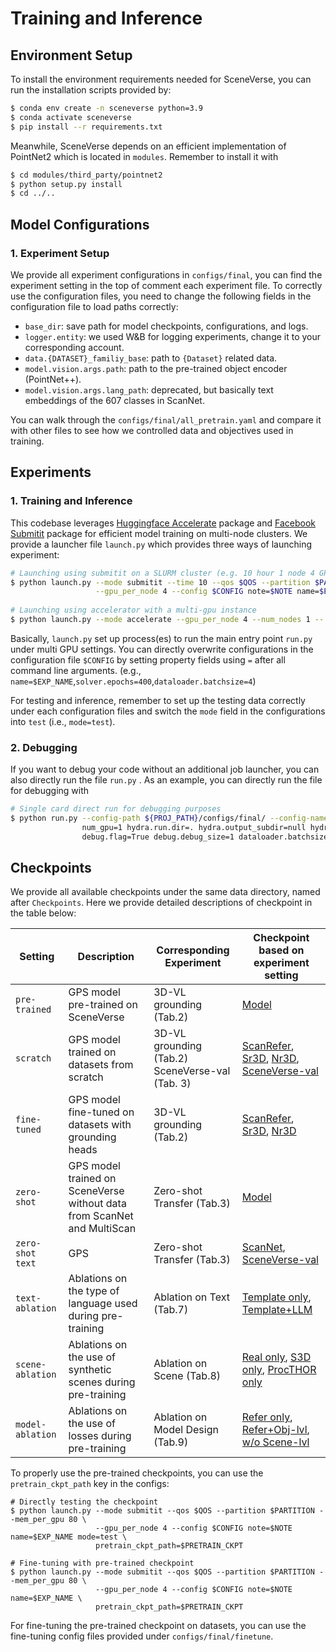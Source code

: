 # Training and Inference

## Environment Setup
To install the environment requirements needed for SceneVerse, you can run the installation scripts provided by:
```bash
$ conda env create -n sceneverse python=3.9
$ conda activate sceneverse
$ pip install --r requirements.txt
```
Meanwhile, SceneVerse depends on an efficient implementation of PointNet2  which is located in ```modules```. Remember to install it with
```bash
$ cd modules/third_party/pointnet2
$ python setup.py install
$ cd ../..
```

## Model Configurations
### 1. Experiment Setup
We provide all experiment configurations in ```configs/final```, you can find the experiment setting in the top of comment
each experiment file. To correctly use the configuration files, you need to change the following fields in the configuration
file to load paths correctly: 
- ```base_dir```: save path for model checkpoints, configurations, and logs.
- ```logger.entity```: we used W&B for logging experiments, change it to your corresponding account.
- ```data.{DATASET}_familiy_base```: path to ```{Dataset}``` related data.
- ```model.vision.args.path```: path to the pre-trained object encoder (PointNet++).
- ```model.vision.args.lang_path```: deprecated, but basically text embeddings of the 607 classes in ScanNet.

You can walk through the ```configs/final/all_pretrain.yaml``` and compare it with other files to see how we controlled
data and objectives used in training.

## Experiments
### 1. Training and Inference
This codebase leverages [Huggingface Accelerate](https://huggingface.co/docs/accelerate/index) package and 
[Facebook Submitit](https://github.com/facebookincubator/submitit) package for efficient model training on multi-node clusters.
We provide a launcher file ```launch.py``` which provides three ways of launching experiment:
```bash
# Launching using submitit on a SLURM cluster (e.g. 10 hour 1 node 4 GPU experiment with config file $CONFIG)
$ python launch.py --mode submitit --time 10 --qos $QOS --partition $PARTITION --mem_per_gpu 80 \
                   --gpu_per_node 4 --config $CONFIG note=$NOTE name=$EXP_NAME
                   
# Launching using accelerator with a multi-gpu instance
$ python launch.py --mode accelerate --gpu_per_node 4 --num_nodes 1 -- config $CONFIG note=$NOTE name=$EXP_NAME 
```
Basically, ```launch.py``` set up process(es) to run the main entry point ```run.py``` under multi GPU settings. You can
directly overwrite configurations in the configuration file ```$CONFIG``` by setting property fields using ```=``` after
all command line arguments. (e.g., ```name=$EXP_NAME```,```solver.epochs=400```,```dataloader.batchsize=4```)

For testing and inference, remember to set up the testing data correctly under each configuration files and switch the
```mode``` field in the configurations into ```test``` (i.e., ```mode=test```).

### 2. Debugging
If you want to debug your code without an additional job launcher, you can also directly run the file ```run.py``` . 
As an example, you can directly run the file for debugging with
```bash
# Single card direct run for debugging purposes
$ python run.py --config-path ${PROJ_PATH}/configs/final/ --config-name ${EXP_CONFIG_NAME}.yaml \
                num_gpu=1 hydra.run.dir=. hydra.output_subdir=null hydra/job_logging=disabled hydra/hydra_logging=disabled \
                debug.flag=True debug.debug_size=1 dataloader.batchsize=2 debug.hard_debug=True name=Debug_test
```

## Checkpoints
We provide all available checkpoints under the same data directory, named after ```Checkpoints```. Here we provide detailed
descriptions of checkpoint in the table below:

| Setting              | Description                                                             | Corresponding Experiment                            | Checkpoint based on experiment setting                                                                                                                                                                                                                                                                           |
|----------------------|-------------------------------------------------------------------------|-----------------------------------------------------|------------------------------------------------------------------------------------------------------------------------------------------------------------------------------------------------------------------------------------------------------------------------------------------------------------------|
| ```pre-trained```    | GPS model pre-trained on SceneVerse                                     | 3D-VL grounding (Tab.2)                             | [Model](https://drive.google.com/drive/folders/1FDjVaYZxHdMJgxB8stSHfI34Q7crItJc?usp=sharing)                                                                                                                                                                                                                                                                                                        |
| ```scratch```        | GPS model trained on datasets from scratch                              | 3D-VL grounding (Tab.2)<br/>SceneVerse-val (Tab. 3) | [ScanRefer](https://drive.google.com/drive/folders/1d7sGm_D7kyj6Fmo0f8b6DPrhWYUCtWVq?usp=sharing), [Sr3D](https://drive.google.com/drive/folders/1bKGgXot8Sc6BB2MWAfW_OGdu0iq0RWZt?usp=sharing), [Nr3D](https://drive.google.com/drive/folders/14K-UaIeg0GHWFoaonIFHTHZZbDotukzV?usp=sharing), [SceneVerse-val](https://drive.google.com/drive/folders/1CeWwLIPEuK0b35I_gbiwu_OiaUEE42jD?usp=drive_link)                                                                                                                                                                                                                                                            |
| ```fine-tuned```     | GPS model fine-tuned on datasets with grounding heads                   | 3D-VL grounding (Tab.2)                             | [ScanRefer](https://drive.google.com/drive/folders/1P5YprjIlBMAl0OQ38jgTDJyuFVIGiCMS?usp=sharing), [Sr3D](https://drive.google.com/drive/folders/1-LMYW6jy5wpqL_KlQQuvuSM7TDyo7M3g?usp=sharing), [Nr3D](https://drive.google.com/drive/folders/1sw-_hhF2__JgGCHE1yfyAQeNZ7jSrID0?usp=sharing)                                                                                                                                                                                                                                                                                |
| ```zero-shot```      | GPS model trained on SceneVerse without data from ScanNet and MultiScan | Zero-shot Transfer (Tab.3)                          | [Model](https://drive.google.com/drive/folders/11824oiZnaU8ChsNpH8zZKIT2i1PdJWSA?usp=sharing)                                                                                                                                                                                                                                                                                                        |
| ```zero-shot text``` | GPS                                                                     | Zero-shot Transfer (Tab.3)                          | [ScanNet](https://drive.google.com/drive/folders/1TKIhb7xgGzwDiAdvznwTpKzkcJnG7GD0?usp=sharing), [SceneVerse-val](https://drive.google.com/drive/folders/18f65Q6313sa-blLCyspqjZRmWpKJPh3M?usp=sharing)                                                                                                                                                                                              |
| ```text-ablation```  | Ablations on the type of language used during pre-training              | Ablation on Text (Tab.7)                            | [Template only](https://drive.google.com/drive/folders/1Xo6FkbThHP3uLUJMblt3zgJiM0n3RbVK?usp=sharing), [Template+LLM](https://drive.google.com/drive/folders/1w9Oi8nWKZXOW3BcA0eiC1bgp7snk8ZKS?usp=sharing)                                                                                                      |
| ```scene-ablation``` | Ablations on the use of synthetic scenes during pre-training            | Ablation on Scene (Tab.8)                           | [Real only](https://drive.google.com/drive/folders/1WZDf2BS7eG36NgGEdTuChICmVHF377is?usp=sharing), [S3D only](https://drive.google.com/drive/folders/1Zh4QfCs6l67ZeltvzOPZtokKkgkvxATc?usp=sharing), [ProcTHOR only](https://drive.google.com/drive/folders/1H9zm7vYxVn_zd2HYi49Js9R34AHnGi1d?usp=sharing)                                                                                                                                                                                                                                                                   |
| ```model-ablation``` | Ablations on the use of losses during pre-training                      | Ablation on Model Design (Tab.9)                    | [Refer only](https://drive.google.com/drive/folders/1yKF8dVPlcbKb-COcfUZbwcqWxt_uvzuc?usp=sharing), [Refer+Obj-lvl](https://drive.google.com/drive/folders/1C5L20UvTQj2my2t0BnqHZPsb_VaXxVjX?usp=sharing), [w/o Scene-lvl](https://drive.google.com/drive/folders/14jR43ils1-jop6K84hu1AqPqU9DcHucx?usp=sharing) |

To properly use the pre-trained checkpoints, you can use the ```pretrain_ckpt_path``` key in the configs:
```shell
# Directly testing the checkpoint
$ python launch.py --mode submitit --qos $QOS --partition $PARTITION --mem_per_gpu 80 \
                   --gpu_per_node 4 --config $CONFIG note=$NOTE name=$EXP_NAME mode=test \
                   pretrain_ckpt_path=$PRETRAIN_CKPT

# Fine-tuning with pre-trained checkpoint
$ python launch.py --mode submitit --qos $QOS --partition $PARTITION --mem_per_gpu 80 \
                   --gpu_per_node 4 --config $CONFIG note=$NOTE name=$EXP_NAME \
                   pretrain_ckpt_path=$PRETRAIN_CKPT
```
For fine-tuning the pre-trained checkpoint on datasets, you can use the fine-tuning config files provided under 
```configs/final/finetune```.